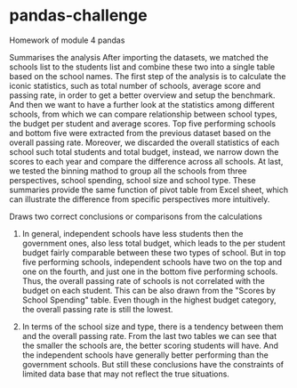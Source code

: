 # pandas-challenge
Homework of module 4 pandas

Summarises the analysis
After importing the datasets, we matched the schools list to the students list and combine these two into a single table based on the school names. The first step of the analysis is to calculate the iconic statistics, such as total number of schools, average score and passing rate, in order to get a better overview and setup the benchmark. And then we want to have a further look at the statistics among different schools, from which we can compare relationship between school types, the budget per student and average scores. Top five performing schools and bottom five were extracted from the previous dataset based on the overall passing rate. Moreover, we discarded the overall statistics of each school such total students and total budget, instead, we narrow down the scores to each year and compare the difference across all schools. At last, we tested the binning mathod to group all the schools from three perspectives, school spending, school size and school type. These summaries provide the same function of pivot table from Excel sheet, which can illustrate the difference from specific perspectives more intuitively.


Draws two correct conclusions or comparisons from the calculations
1. In general, independent schools have less students then the government ones, also less total budget, which leads to the per student budget fairly comparable between these two types of school. But in top five performing schools, independent schools have two on the top and one on the fourth, and just one in the bottom five performing schools. Thus, the overall passing rate of schools is not correlated with the budget on each student. This can be also drawn from the "Scores by School Spending" table. Even though in the highest budget category, the overall passing rate is still the lowest.

2. In terms of the school size and type, there is a tendency between them and the overall passing rate. From the last two tables we can see that the smaller the schools are, the better scoring students will have. And the independent schools have generally better performing than the government schools. But still these conclusions have the constraints of limited data base that may not reflect the true situations.
